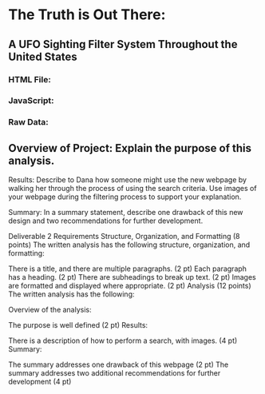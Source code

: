 # The Truth is Out There:
## A UFO Sighting Filter System Throughout the United States

### HTML File:
### JavaScript: 
### Raw Data: 

## Overview of Project: Explain the purpose of this analysis.


Results: Describe to Dana how someone might use the new webpage by walking her through the process of using the search criteria. Use images of your webpage during the filtering process to support your explanation.


Summary: In a summary statement, describe one drawback of this new design and two recommendations for further development.


Deliverable 2 Requirements
Structure, Organization, and Formatting (8 points)
The written analysis has the following structure, organization, and formatting:

There is a title, and there are multiple paragraphs. (2 pt)
Each paragraph has a heading. (2 pt)
There are subheadings to break up text. (2 pt)
Images are formatted and displayed where appropriate. (2 pt)
Analysis (12 points)
The written analysis has the following:

Overview of the analysis:

The purpose is well defined (2 pt)
Results:

There is a description of how to perform a search, with images. (4 pt)
Summary:

The summary addresses one drawback of this webpage (2 pt)
The summary addresses two additional recommendations for further development (4 pt)
